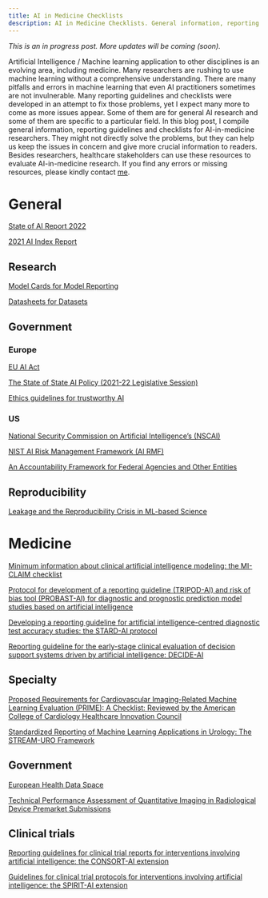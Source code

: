 ```yaml
---
title: AI in Medicine Checklists
description: AI in Medicine Checklists. General information, reporting guidelines and checklists for AI-in-medicine researchers.
---
```


_This is an in progress post. More updates will be coming (soon)._

Artificial Intelligence / Machine learning application to other disciplines is an evolving area, including medicine. Many researchers are rushing to use machine learning without a comprehensive understanding. There are many pitfalls and errors in machine learning that even AI practitioners sometimes are not invulnerable. Many reporting guidelines and checklists were developed in an attempt to fix those problems, yet I expect many more to come as more issues appear. Some of them are for general AI research and some of them are specific to a particular field. In this blog post, I compile general information, reporting guidelines and checklists for AI-in-medicine researchers. They might not directly solve the problems, but they can help us keep the issues in concern and give more crucial information to readers. Besides researchers, healthcare stakeholders can use these resources to evaluate AI-in-medicine research. If you find any errors or missing resources, please kindly contact [me](https://twitter.com/ThewDhanat).

# General

[State of AI Report 2022](https://www.stateof.ai/)

[2021 AI Index Report](https://hai.stanford.edu/ai-index-2021)

## Research

[Model Cards for Model Reporting](https://arxiv.org/abs/1810.03993)

[Datasheets for Datasets](https://arxiv.org/abs/1803.09010)

## Government

### Europe

[EU AI Act](https://artificialintelligenceact.eu/)

[The State of State AI Policy (2021-22 Legislative Session)](https://epic.org/the-state-of-ai/)

[Ethics guidelines for trustworthy AI](https://digital-strategy.ec.europa.eu/en/library/ethics-guidelines-trustworthy-ai)

### US

[National Security Commission on Artificial Intelligence’s (NSCAI)](https://www.nscai.gov/2021-final-report/)

[NIST AI Risk Management Framework (AI RMF)](https://www.nist.gov/itl/ai-risk-management-framework)

[An Accountability Framework for Federal Agencies and Other Entities](https://www.gao.gov/products/gao-21-519sp)

## Reproducibility

[Leakage and the Reproducibility Crisis in ML-based Science](https://reproducible.cs.princeton.edu/)

# Medicine

[Minimum information about clinical artificial intelligence modeling: the MI-CLAIM checklist](https://www.nature.com/articles/s41591-020-1041-y)

[Protocol for development of a reporting guideline (TRIPOD-AI) and risk of bias tool (PROBAST-AI) for diagnostic and prognostic prediction model studies based on artificial intelligence](https://bmjopen.bmj.com/content/11/7/e048008)

[Developing a reporting guideline for artificial intelligence-centred diagnostic test accuracy studies: the STARD-AI protocol](https://bmjopen.bmj.com/content/11/6/e047709)

[Reporting guideline for the early-stage clinical evaluation of decision support systems driven by artificial intelligence: DECIDE-AI](https://www.equator-network.org/reporting-guidelines/reporting-guideline-for-the-early-stage-clinical-evaluation-of-decision-support-systems-driven-by-artificial-intelligence-decide-ai/)

## Specialty

[Proposed Requirements for Cardiovascular Imaging-Related Machine Learning Evaluation (PRIME): A Checklist: Reviewed by the American College of Cardiology Healthcare Innovation Council](https://www.sciencedirect.com/science/article/pii/S1936878X20306367)

[Standardized Reporting of Machine Learning Applications in Urology: The STREAM-URO Framework](https://www.eu-focus.europeanurology.com/article/S2405-4569(21)00183-8/fulltext)

## Government

[European Health Data Space](https://health.ec.europa.eu/ehealth-digital-health-and-care/european-health-data-space_en)

[Technical Performance Assessment of Quantitative Imaging in Radiological Device Premarket Submissions](https://www.fda.gov/regulatory-information/search-fda-guidance-documents/technical-performance-assessment-quantitative-imaging-radiological-device-premarket-submissions)

## Clinical trials

[Reporting guidelines for clinical trial reports for interventions involving artificial intelligence: the CONSORT-AI extension](https://www.nature.com/articles/s41591-020-1034-x)

[Guidelines for clinical trial protocols for interventions involving artificial intelligence: the SPIRIT-AI extension](https://www.nature.com/articles/s41591-020-1037-7)
